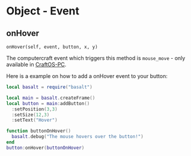 # Object - Event

## onHover

`onHover(self, event, button, x, y)`

The computercraft event which triggers this method is `mouse_move` - only available in [CraftOS-PC](https://www.craftos-pc.cc).

Here is a example on how to add a onHover event to your button:

```lua
local basalt = require("basalt")

local main = basalt.createFrame()
local button = main:addButton()
  :setPosition(3,3)
  :setSize(12,3)
  :setText("Hover")

function buttonOnHover()
  basalt.debug("The mouse hovers over the button!")
end
button:onHover(buttonOnHover)
```
